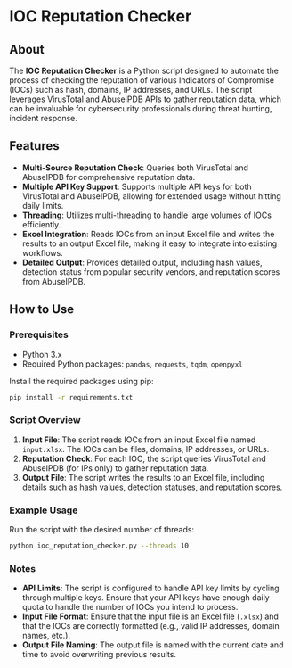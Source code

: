 # IOC Reputation Checker

## About

The **IOC Reputation Checker** is a Python script designed to automate the process of checking the reputation of various Indicators of Compromise (IOCs) such as hash, domains, IP addresses, and URLs. The script leverages VirusTotal and AbuseIPDB APIs to gather reputation data, which can be invaluable for cybersecurity professionals during threat hunting, incident response.

## Features

- **Multi-Source Reputation Check**: Queries both VirusTotal and AbuseIPDB for comprehensive reputation data.
- **Multiple API Key Support**: Supports multiple API keys for both VirusTotal and AbuseIPDB, allowing for extended usage without hitting daily limits.
- **Threading**: Utilizes multi-threading to handle large volumes of IOCs efficiently.
- **Excel Integration**: Reads IOCs from an input Excel file and writes the results to an output Excel file, making it easy to integrate into existing workflows.
- **Detailed Output**: Provides detailed output, including hash values, detection status from popular security vendors, and reputation scores from AbuseIPDB.

## How to Use

### Prerequisites

- Python 3.x
- Required Python packages: `pandas`, `requests`, `tqdm`, `openpyxl`

Install the required packages using pip:

```bash
pip install -r requirements.txt
```

### Script Overview

1. **Input File**: The script reads IOCs from an input Excel file named `input.xlsx`. The IOCs can be files, domains, IP addresses, or URLs.
2. **Reputation Check**: For each IOC, the script queries VirusTotal and AbuseIPDB (for IPs only) to gather reputation data.
3. **Output File**: The script writes the results to an Excel file, including details such as hash values, detection statuses, and reputation scores.

### Example Usage

Run the script with the desired number of threads:

```bash
python ioc_reputation_checker.py --threads 10
```

### Notes

- **API Limits**: The script is configured to handle API key limits by cycling through multiple keys. Ensure that your API keys have enough daily quota to handle the number of IOCs you intend to process.
- **Input File Format**: Ensure that the input file is an Excel file (`.xlsx`) and that the IOCs are correctly formatted (e.g., valid IP addresses, domain names, etc.).
- **Output File Naming**: The output file is named with the current date and time to avoid overwriting previous results.
